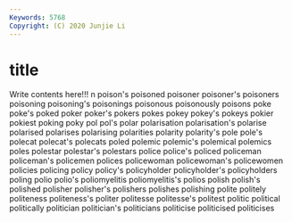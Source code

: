 ```yaml
---
Keywords: 5768
Copyright: (C) 2020 Junjie Li
---
```


# title

Write contents here!!!
n 
poison's 
poisoned 
poisoner 
poisoner's 
poisoners 
poisoning 
poisoning's
poisonings 
poisonous 
poisonously 
poisons 
poke 
poke's 
poked 
poker 
poker's 
pokers
pokes 
pokey 
pokey's 
pokeys 
pokier 
pokiest 
poking 
poky 
pol 
pol's
polar 
polarisation 
polarisation's 
polarise 
polarised 
polarises 
polarising 
polarities 
polarity 
polarity's
pole 
pole's 
polecat 
polecat's 
polecats 
poled 
polemic 
polemic's 
polemical 
polemics
poles 
polestar 
polestar's 
polestars 
police 
police's 
policed 
policeman 
policeman's 
policemen
polices 
policewoman 
policewoman's 
policewomen 
policies 
policing 
policy 
policy's 
policyholder 
policyholder's
policyholders 
poling 
polio 
polio's 
poliomyelitis 
poliomyelitis's 
polios 
polish 
polish's 
polished
polisher 
polisher's 
polishers 
polishes 
polishing 
polite 
politely 
politeness 
politeness's 
politer
politesse 
politesse's 
politest 
politic 
political 
politically 
politician 
politician's 
politicians 
politicise
politicised 
politicises 
